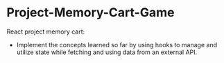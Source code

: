 # Project-Memory-Cart-Game

React project memory cart:
- Implement the concepts learned so far by using hooks to manage and utilize state while fetching and using data from an external API.
